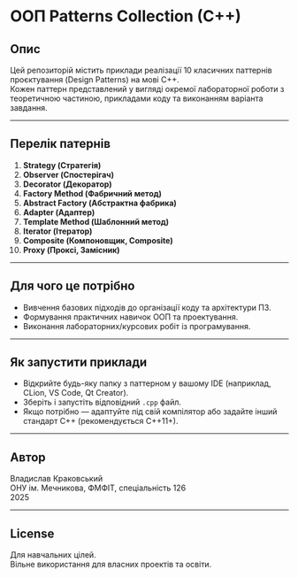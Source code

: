 # ООП Patterns Collection (C++)

## Опис

Цей репозиторій містить приклади реалізації 10 класичних паттернів проєктування (Design Patterns) на мові C++.  
Кожен паттерн представлений у вигляді окремої лабораторної роботи з теоретичною частиною, прикладами коду та виконанням варіанта завдання.

---

## Перелік патернів

1. **Strategy (Стратегія)**
2. **Observer (Спостерігач)**
3. **Decorator (Декоратор)**
4. **Factory Method (Фабричний метод)**
5. **Abstract Factory (Абстрактна фабрика)**
6. **Adapter (Адаптер)**
7. **Template Method (Шаблонний метод)**
8. **Iterator (Ітератор)**
9. **Composite (Компоновщик, Composite)**
10. **Proxy (Проксі, Замісник)**

---

## Для чого це потрібно

- Вивчення базових підходів до організації коду та архітектури ПЗ.
- Формування практичних навичок ООП та проектування.
- Виконання лабораторних/курсових робіт із програмування.

---

## Як запустити приклади

- Відкрийте будь-яку папку з паттерном у вашому IDE (наприклад, CLion, VS Code, Qt Creator).
- Зберіть і запустіть відповідний `.cpp` файл.
- Якщо потрібно — адаптуйте під свій компілятор або задайте інший стандарт C++ (рекомендується C++11+).

---

## Автор

Владислав Краковський  
ОНУ ім. Мечникова, ФМФІТ, спеціальність 126  
2025

---

## License

Для навчальних цілей.  
Вільне використання для власних проектів та освіти.

